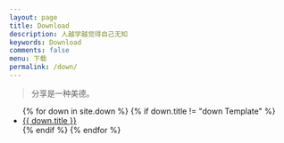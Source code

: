 ```yaml
---
layout: page
title: Download
description: 人越学越觉得自己无知
keywords: Download
comments: false
menu: 下载
permalink: /down/
---
```


> 分享是一种美德。

<ul class="listing">
{% for down in site.down %}
{% if down.title != "down Template" %}
<li class="listing-item"><a href="{{ site.url }}{{ down.url }}">{{ down.title }}</a></li>
{% endif %}
{% endfor %}
</ul>
